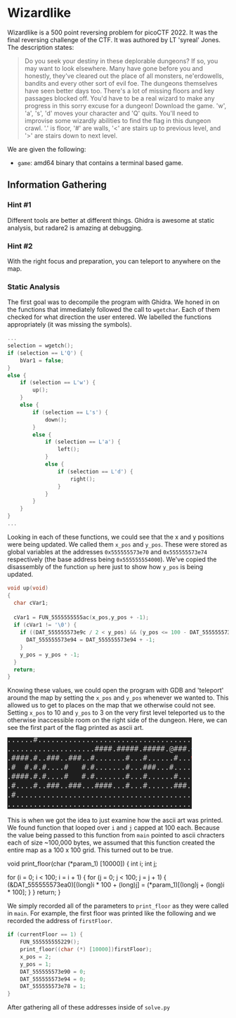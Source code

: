# Wizardlike

Wizardlike is a 500 point reversing problem for picoCTF 2022. It was the final reversing challenge of the CTF. It was authored by LT 'syreal' Jones. The description states:

> Do you seek your destiny in these deplorable dungeons? If so, you may want to look elsewhere. Many have gone before you and honestly, they've cleared out the place of all monsters, ne'erdowells, bandits and every other sort of evil foe. The dungeons themselves have seen better days too. There's a lot of missing floors and key passages blocked off. You'd have to be a real wizard to make any progress in this sorry excuse for a dungeon! Download the game. 'w', 'a', 's', 'd' moves your character and 'Q' quits. You'll need to improvise some wizardly abilities to find the flag in this dungeon crawl. '.' is floor, '#' are walls, '<' are stairs up to previous level, and '>' are stairs down to next level.

We are given the following:

* `game`: amd64 binary that contains a terminal based game.

## Information Gathering

### Hint #1

Different tools are better at different things. Ghidra is awesome at static analysis, but radare2 is amazing at debugging.

### Hint #2

With the right focus and preparation, you can teleport to anywhere on the map.

### Static Analysis

The first goal was to decompile the program with Ghidra. We honed in on the functions that immediately followed the call to `wgetchar`. Each of them checked for what direction the user entered. We labelled the functions appropriately (it was missing the symbols).

```c
...
selection = wgetch();
if (selection == L'Q') {
    bVar1 = false;
}
else {
    if (selection == L'w') {
        up();
    }
    else {
        if (selection == L's') {
            down();
        }
        else {
            if (selection == L'a') {
                left();
            }
            else {
                if (selection == L'd') {
                    right();
                }
            }
        }
    }
}
...
```

Looking in each of these functions, we could see that the x and y positions were being updated. We called them `x_pos` and `y_pos`. These were stored as global variables at the addresses `0x555555573e70` and `0x555555573e74` respectively (the base address being `0x555555554000`). We've copied the disassembly of the function `up` here just to show how `y_pos` is being updated.

```c
void up(void)
{
  char cVar1;

  cVar1 = FUN_5555555555ac(x_pos,y_pos + -1);
  if (cVar1 != '\0') {
    if ((DAT_555555573e9c / 2 < y_pos) && (y_pos <= 100 - DAT_555555573e9c / 2)) {
      DAT_555555573e94 = DAT_555555573e94 + -1;
    }
    y_pos = y_pos + -1;
  }
  return;
}
```

Knowing these values, we could open the program with GDB and 'teleport' around the map by setting the `x_pos` and `y_pos` whenever we wanted to. This allowed us to get to places on the map that we otherwise could not see. Setting `x_pos` to 10 and `y_pos` to 3 on the very first level teleported us to the otherwise inaccessible room on the right side of the dungeon. Here, we can see the first part of the flag printed as ascii art.

![picoCTF](./resources/picoCTF.png)

This is when we got the idea to just examine how the ascii art was printed. We found function that looped over `i` and `j` capped at 100 each. Because the value being passed to this function from `main` pointed to ascii chracters each of size ~100,000 bytes, we assumed that this function created the entire map as a 100 x 100 grid. This turned out to be true.

void print_floor(char (*param_1) [10000])
{
  int i;
  int j;

  for (i = 0; i < 100; i = i + 1) {
    for (j = 0; j < 100; j = j + 1) {
      (&DAT_555555573ea0)[(long)i * 100 + (long)j] = (*param_1)[(long)j + (long)i * 100];
    }
  }
  return;
}

We simply recorded all of the parameters to `print_floor` as they were called in `main`. For example, the first floor was printed like the following and we recorded the address of `firstFloor`.

```c
if (currentFloor == 1) {
    FUN_555555555229();
    print_floor((char (*) [10000])firstFloor);
    x_pos = 2;
    y_pos = 1;
    DAT_555555573e90 = 0;
    DAT_555555573e94 = 0;
    DAT_555555573e78 = 1;
}
```

After gathering all of these addresses inside of `solve.py`